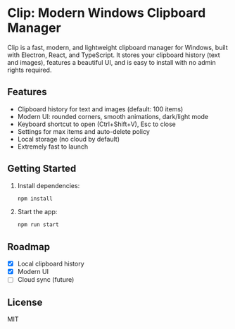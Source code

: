 # Clip: Modern Windows Clipboard Manager

Clip is a fast, modern, and lightweight clipboard manager for Windows, built with Electron, React, and TypeScript. It stores your clipboard history (text and images), features a beautiful UI, and is easy to install with no admin rights required.

## Features
- Clipboard history for text and images (default: 100 items)
- Modern UI: rounded corners, smooth animations, dark/light mode
- Keyboard shortcut to open (Ctrl+Shift+V), Esc to close
- Settings for max items and auto-delete policy
- Local storage (no cloud by default)
- Extremely fast to launch

## Getting Started
1. Install dependencies:
   ```sh
   npm install
   ```
2. Start the app:
   ```sh
   npm run start
   ```

## Roadmap
- [x] Local clipboard history
- [x] Modern UI
- [ ] Cloud sync (future)

## License
MIT
